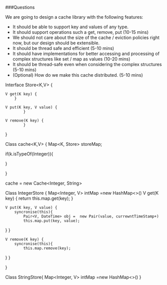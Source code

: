 ###Questions

We are going to design a cache library with the following features:
- It should be able to support key and values of any type.
- It should support operations such a get, remove, put (10-15 mins)
- We should not care about the size of the cache / eviction policies right now, but our design should be extensible.
- It should be thread safe and efficient (5-10 mins)
- It should have implementations for better accessing and processing of complex structures like set / map as values (10-20 mins)
- It should be thread-safe even when considering the complex structures (5-10 mins)
- (Optional) How do we make this cache distributed. (5-10 mins)



 







Interface Store<K,V> {


	V get(K key) {
		}

	V put(K key, V value) {
			}

	V remove(K key) {
			}
}

Class cache<K,V> {
Map<K, Store> storeMap;

if(k.isTypeOf(Integer)){

}



}

cache = new Cache<Integer, String>


Class IntegerStore<V> {
Map<Integer, V> intMap =new HashMap<>()
V get(K key) {
return this.map.get(key);
}

	V put(K key, V value) {
		syncronise(this){
			Pair<V, DateTime> obj =  new Pair(value, currewntTimeStamp+)
			this.map.put(key, value);
}
}

	V remove(K key) {
		syncronise(this){
			this.map.remove(key);
}
}

}

Class StringStore<V>{
Map<Integer, V> intMap =new HashMap<>()
}

	









